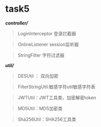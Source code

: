 # task5

***controller/***
>LoginInterceptor 登录拦截器

>OnlineListener session监听器

>StringFilter 字符过滤器

***util/***
>DESUtil ： 双向加密

>FilterStringUtil:敏感字符util敏感字符表

>JWTUtil：JWT工具类，加密解密token

>MD5Util：MD5加密类

>Sha256Util：SHA256工具类

